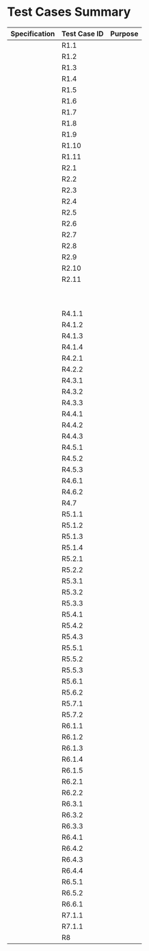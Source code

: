 # Test Cases Summary

|  Specification | Test Case ID   |  Purpose  |
|---|---|---|
|   | R1.1|   |  
|   |  R1.2|  |   
|   | R1.3  |   |   
|   |  R1.4 |   |  
|   | R1.5   |   |   
|   | R1.6  |   | 
|   | R1.7   |   |  
|   | R1.8  |   |   
|   | R1.9  |   | 
|   | R1.10  |   |  
|   | R1.11  |   |
|   | R2.1  |   | 
|   | R2.2  |   |  
|   | R2.3  |   |   
|   | R2.4  |   | 
|   | R2.5  |   |  
|   | R2.6  |   |   
|   | R2.7  |   | 
|   | R2.8  |   |  
|   | R2.9  |   |   
|   | R2.10  |   | 
|   | R2.11  |   |  
|   |   |   |   
|   |   |   | 
|   |   |   |  
|   |   |   |   
|   |   |   | 
|   |   |   |  
|   |   |   |   
|   |   |   | 
|   |   |   |  
|   | R4.1.1  |   |   
|   | R4.1.2  |   | 
|   | R4.1.3  |   |  
|   | R4.1.4  |   |   
|   | R4.2.1  |   | 
|   | R4.2.2  |   |  
|   | R4.3.1  |   |   
|   | R4.3.2  |   | 
|   | R4.3.3  |   |  
|   | R4.4.1  |   |   
|   | R4.4.2  |   | 
|   | R4.4.3  |   |  
|   | R4.5.1  |   |   
|   | R4.5.2  |   | 
|   | R4.5.3  |   |  
|   | R4.6.1  |   |   
|   | R4.6.2  |   | 
|   | R4.7  |   |  
|   | R5.1.1  |   |   
|   | R5.1.2  |   | 
|   | R5.1.3  |   |  
|   | R5.1.4  |   |   
|   | R5.2.1  |   | 
|   | R5.2.2  |   |  
|   | R5.3.1  |   |   
|   | R5.3.2  |   | 
|   | R5.3.3  |   |  
|   | R5.4.1  |   |   
|   | R5.4.2  |   | 
|   | R5.4.3  |   |   
|   | R5.5.1  |   | 
|   | R5.5.2  |   | 
|   | R5.5.3  |   |   
|   | R5.6.1  |   |
|   | R5.6.2  |   | 
|   | R5.7.1  |   |   
|   | R5.7.2  |   |
|   | R6.1.1  |   |   
|   | R6.1.2  |   | 
|   | R6.1.3  |   |   
|   | R6.1.4  |   | 
|   | R6.1.5  |   | 
|   | R6.2.1  |   |   
|   | R6.2.2  |   |
|   | R6.3.1  |   | 
|   | R6.3.2  |   |   
|   | R6.3.3  |   |
|   | R6.4.1  |   | 
|   | R6.4.2  |   |   
|   | R6.4.3  |   |
|   | R6.4.4  |   |
|   | R6.5.1  |   |
|   | R6.5.2  |   |
|   | R6.6.1  |   |
|   | R7.1.1  |   |
|   | R7.1.1  |   |
|   | R8  |   |

